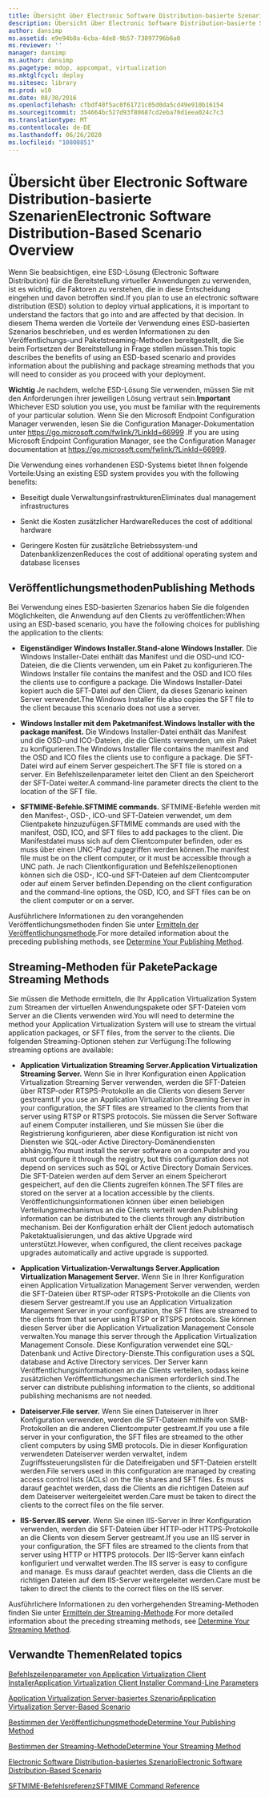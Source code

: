 ```yaml
---
title: Übersicht über Electronic Software Distribution-basierte Szenarien
description: Übersicht über Electronic Software Distribution-basierte Szenarien
author: dansimp
ms.assetid: e9e94b8a-6cba-4de8-9b57-73897796b6a0
ms.reviewer: ''
manager: dansimp
ms.author: dansimp
ms.pagetype: mdop, appcompat, virtualization
ms.mktglfcycl: deploy
ms.sitesec: library
ms.prod: w10
ms.date: 08/30/2016
ms.openlocfilehash: cfbdf40f5ac0f61721c05d0da5cd49e910b16154
ms.sourcegitcommit: 354664bc527d93f80687cd2eba70d1eea024c7c3
ms.translationtype: MT
ms.contentlocale: de-DE
ms.lasthandoff: 06/26/2020
ms.locfileid: "10808851"
---
```

# <span data-ttu-id="48b5f-103">Übersicht über Electronic Software Distribution-basierte Szenarien</span><span class="sxs-lookup"><span data-stu-id="48b5f-103">Electronic Software Distribution-Based Scenario Overview</span></span>


<span data-ttu-id="48b5f-104">Wenn Sie beabsichtigen, eine ESD-Lösung (Electronic Software Distribution) für die Bereitstellung virtueller Anwendungen zu verwenden, ist es wichtig, die Faktoren zu verstehen, die in diese Entscheidung eingehen und davon betroffen sind.</span><span class="sxs-lookup"><span data-stu-id="48b5f-104">If you plan to use an electronic software distribution (ESD) solution to deploy virtual applications, it is important to understand the factors that go into and are affected by that decision.</span></span> <span data-ttu-id="48b5f-105">In diesem Thema werden die Vorteile der Verwendung eines ESD-basierten Szenarios beschrieben, und es werden Informationen zu den Veröffentlichungs-und Paketstreaming-Methoden bereitgestellt, die Sie beim Fortsetzen der Bereitstellung in Frage stellen müssen.</span><span class="sxs-lookup"><span data-stu-id="48b5f-105">This topic describes the benefits of using an ESD-based scenario and provides information about the publishing and package streaming methods that you will need to consider as you proceed with your deployment.</span></span>

<span data-ttu-id="48b5f-106">**Wichtig**  Je nachdem, welche ESD-Lösung Sie verwenden, müssen Sie mit den Anforderungen ihrer jeweiligen Lösung vertraut sein.</span><span class="sxs-lookup"><span data-stu-id="48b5f-106">**Important** Whichever ESD solution you use, you must be familiar with the requirements of your particular solution.</span></span> <span data-ttu-id="48b5f-107">Wenn Sie den Microsoft Endpoint Configuration Manager verwenden, lesen Sie die Configuration Manager-Dokumentation unter <https://go.microsoft.com/fwlink/?LinkId=66999> .</span><span class="sxs-lookup"><span data-stu-id="48b5f-107">If you are using Microsoft Endpoint Configuration Manager, see the Configuration Manager documentation at <https://go.microsoft.com/fwlink/?LinkId=66999>.</span></span>

 

<span data-ttu-id="48b5f-108">Die Verwendung eines vorhandenen ESD-Systems bietet Ihnen folgende Vorteile:</span><span class="sxs-lookup"><span data-stu-id="48b5f-108">Using an existing ESD system provides you with the following benefits:</span></span>

-   <span data-ttu-id="48b5f-109">Beseitigt duale Verwaltungsinfrastrukturen</span><span class="sxs-lookup"><span data-stu-id="48b5f-109">Eliminates dual management infrastructures</span></span>

-   <span data-ttu-id="48b5f-110">Senkt die Kosten zusätzlicher Hardware</span><span class="sxs-lookup"><span data-stu-id="48b5f-110">Reduces the cost of additional hardware</span></span>

-   <span data-ttu-id="48b5f-111">Geringere Kosten für zusätzliche Betriebssystem-und Datenbanklizenzen</span><span class="sxs-lookup"><span data-stu-id="48b5f-111">Reduces the cost of additional operating system and database licenses</span></span>

## <span data-ttu-id="48b5f-112">Veröffentlichungsmethoden</span><span class="sxs-lookup"><span data-stu-id="48b5f-112">Publishing Methods</span></span>


<span data-ttu-id="48b5f-113">Bei Verwendung eines ESD-basierten Szenarios haben Sie die folgenden Möglichkeiten, die Anwendung auf den Clients zu veröffentlichen:</span><span class="sxs-lookup"><span data-stu-id="48b5f-113">When using an ESD-based scenario, you have the following choices for publishing the application to the clients:</span></span>

-   **<span data-ttu-id="48b5f-114">Eigenständiger Windows Installer.</span><span class="sxs-lookup"><span data-stu-id="48b5f-114">Stand-alone Windows Installer.</span></span>** <span data-ttu-id="48b5f-115">Die Windows Installer-Datei enthält das Manifest und die OSD-und ICO-Dateien, die die Clients verwenden, um ein Paket zu konfigurieren.</span><span class="sxs-lookup"><span data-stu-id="48b5f-115">The Windows Installer file contains the manifest and the OSD and ICO files the clients use to configure a package.</span></span> <span data-ttu-id="48b5f-116">Die Windows Installer-Datei kopiert auch die SFT-Datei auf den Client, da dieses Szenario keinen Server verwendet.</span><span class="sxs-lookup"><span data-stu-id="48b5f-116">The Windows Installer file also copies the SFT file to the client because this scenario does not use a server.</span></span>

-   **<span data-ttu-id="48b5f-117">Windows Installer mit dem Paketmanifest.</span><span class="sxs-lookup"><span data-stu-id="48b5f-117">Windows Installer with the package manifest.</span></span>** <span data-ttu-id="48b5f-118">Die Windows Installer-Datei enthält das Manifest und die OSD-und ICO-Dateien, die die Clients verwenden, um ein Paket zu konfigurieren.</span><span class="sxs-lookup"><span data-stu-id="48b5f-118">The Windows Installer file contains the manifest and the OSD and ICO files the clients use to configure a package.</span></span> <span data-ttu-id="48b5f-119">Die SFT-Datei wird auf einem Server gespeichert.</span><span class="sxs-lookup"><span data-stu-id="48b5f-119">The SFT file is stored on a server.</span></span> <span data-ttu-id="48b5f-120">Ein Befehlszeilenparameter leitet den Client an den Speicherort der SFT-Datei weiter.</span><span class="sxs-lookup"><span data-stu-id="48b5f-120">A command-line parameter directs the client to the location of the SFT file.</span></span>

-   **<span data-ttu-id="48b5f-121">SFTMIME-Befehle.</span><span class="sxs-lookup"><span data-stu-id="48b5f-121">SFTMIME commands.</span></span>** <span data-ttu-id="48b5f-122">SFTMIME-Befehle werden mit den Manifest-, OSD-, ICO-und SFT-Dateien verwendet, um dem Clientpakete hinzuzufügen.</span><span class="sxs-lookup"><span data-stu-id="48b5f-122">SFTMIME commands are used with the manifest, OSD, ICO, and SFT files to add packages to the client.</span></span> <span data-ttu-id="48b5f-123">Die Manifestdatei muss sich auf dem Clientcomputer befinden, oder es muss über einen UNC-Pfad zugegriffen werden können.</span><span class="sxs-lookup"><span data-stu-id="48b5f-123">The manifest file must be on the client computer, or it must be accessible through a UNC path.</span></span> <span data-ttu-id="48b5f-124">Je nach Clientkonfiguration und Befehlszeilenoptionen können sich die OSD-, ICO-und SFT-Dateien auf dem Clientcomputer oder auf einem Server befinden.</span><span class="sxs-lookup"><span data-stu-id="48b5f-124">Depending on the client configuration and the command-line options, the OSD, ICO, and SFT files can be on the client computer or on a server.</span></span>

<span data-ttu-id="48b5f-125">Ausführlichere Informationen zu den vorangehenden Veröffentlichungsmethoden finden Sie unter [Ermitteln der Veröffentlichungsmethode](determine-your-publishing-method.md).</span><span class="sxs-lookup"><span data-stu-id="48b5f-125">For more detailed information about the preceding publishing methods, see [Determine Your Publishing Method](determine-your-publishing-method.md).</span></span>

## <span data-ttu-id="48b5f-126">Streaming-Methoden für Pakete</span><span class="sxs-lookup"><span data-stu-id="48b5f-126">Package Streaming Methods</span></span>


<span data-ttu-id="48b5f-127">Sie müssen die Methode ermitteln, die Ihr Application Virtualization System zum Streamen der virtuellen Anwendungspakete oder SFT-Dateien vom Server an die Clients verwenden wird.</span><span class="sxs-lookup"><span data-stu-id="48b5f-127">You will need to determine the method your Application Virtualization System will use to stream the virtual application packages, or SFT files, from the server to the clients.</span></span> <span data-ttu-id="48b5f-128">Die folgenden Streaming-Optionen stehen zur Verfügung:</span><span class="sxs-lookup"><span data-stu-id="48b5f-128">The following streaming options are available:</span></span>

-   **<span data-ttu-id="48b5f-129">Application Virtualization Streaming Server.</span><span class="sxs-lookup"><span data-stu-id="48b5f-129">Application Virtualization Streaming Server.</span></span>** <span data-ttu-id="48b5f-130">Wenn Sie in Ihrer Konfiguration einen Application Virtualization Streaming Server verwenden, werden die SFT-Dateien über RTSP-oder RTSPS-Protokolle an die Clients von diesem Server gestreamt.</span><span class="sxs-lookup"><span data-stu-id="48b5f-130">If you use an Application Virtualization Streaming Server in your configuration, the SFT files are streamed to the clients from that server using RTSP or RTSPS protocols.</span></span> <span data-ttu-id="48b5f-131">Sie müssen die Server Software auf einem Computer installieren, und Sie müssen Sie über die Registrierung konfigurieren, aber diese Konfiguration ist nicht von Diensten wie SQL-oder Active Directory-Domänendiensten abhängig.</span><span class="sxs-lookup"><span data-stu-id="48b5f-131">You must install the server software on a computer and you must configure it through the registry, but this configuration does not depend on services such as SQL or Active Directory Domain Services.</span></span> <span data-ttu-id="48b5f-132">Die SFT-Dateien werden auf dem Server an einem Speicherort gespeichert, auf den die Clients zugreifen können.</span><span class="sxs-lookup"><span data-stu-id="48b5f-132">The SFT files are stored on the server at a location accessible by the clients.</span></span> <span data-ttu-id="48b5f-133">Veröffentlichungsinformationen können über einen beliebigen Verteilungsmechanismus an die Clients verteilt werden.</span><span class="sxs-lookup"><span data-stu-id="48b5f-133">Publishing information can be distributed to the clients through any distribution mechanism.</span></span> <span data-ttu-id="48b5f-134">Bei der Konfiguration erhält der Client jedoch automatisch Paketaktualisierungen, und das aktive Upgrade wird unterstützt.</span><span class="sxs-lookup"><span data-stu-id="48b5f-134">However, when configured, the client receives package upgrades automatically and active upgrade is supported.</span></span>

-   **<span data-ttu-id="48b5f-135">Application Virtualization-Verwaltungs Server.</span><span class="sxs-lookup"><span data-stu-id="48b5f-135">Application Virtualization Management Server.</span></span>** <span data-ttu-id="48b5f-136">Wenn Sie in Ihrer Konfiguration einen Application Virtualization Management Server verwenden, werden die SFT-Dateien über RTSP-oder RTSPS-Protokolle an die Clients von diesem Server gestreamt.</span><span class="sxs-lookup"><span data-stu-id="48b5f-136">If you use an Application Virtualization Management Server in your configuration, the SFT files are streamed to the clients from that server using RTSP or RTSPS protocols.</span></span> <span data-ttu-id="48b5f-137">Sie können diesen Server über die Application Virtualization Management Console verwalten.</span><span class="sxs-lookup"><span data-stu-id="48b5f-137">You manage this server through the Application Virtualization Management Console.</span></span> <span data-ttu-id="48b5f-138">Diese Konfiguration verwendet eine SQL-Datenbank und Active Directory-Dienste.</span><span class="sxs-lookup"><span data-stu-id="48b5f-138">This configuration uses a SQL database and Active Directory services.</span></span> <span data-ttu-id="48b5f-139">Der Server kann Veröffentlichungsinformationen an die Clients verteilen, sodass keine zusätzlichen Veröffentlichungsmechanismen erforderlich sind.</span><span class="sxs-lookup"><span data-stu-id="48b5f-139">The server can distribute publishing information to the clients, so additional publishing mechanisms are not needed.</span></span>

-   **<span data-ttu-id="48b5f-140">Dateiserver.</span><span class="sxs-lookup"><span data-stu-id="48b5f-140">File server.</span></span>** <span data-ttu-id="48b5f-141">Wenn Sie einen Dateiserver in Ihrer Konfiguration verwenden, werden die SFT-Dateien mithilfe von SMB-Protokollen an die anderen Clientcomputer gestreamt.</span><span class="sxs-lookup"><span data-stu-id="48b5f-141">If you use a file server in your configuration, the SFT files are streamed to the other client computers by using SMB protocols.</span></span> <span data-ttu-id="48b5f-142">Die in dieser Konfiguration verwendeten Dateiserver werden verwaltet, indem Zugriffssteuerungslisten für die Dateifreigaben und SFT-Dateien erstellt werden.</span><span class="sxs-lookup"><span data-stu-id="48b5f-142">File servers used in this configuration are managed by creating access control lists (ACLs) on the file shares and SFT files.</span></span> <span data-ttu-id="48b5f-143">Es muss darauf geachtet werden, dass die Clients an die richtigen Dateien auf dem Dateiserver weitergeleitet werden.</span><span class="sxs-lookup"><span data-stu-id="48b5f-143">Care must be taken to direct the clients to the correct files on the file server.</span></span>

-   **<span data-ttu-id="48b5f-144">IIS-Server.</span><span class="sxs-lookup"><span data-stu-id="48b5f-144">IIS server.</span></span>** <span data-ttu-id="48b5f-145">Wenn Sie einen IIS-Server in Ihrer Konfiguration verwenden, werden die SFT-Dateien über HTTP-oder HTTPS-Protokolle an die Clients von diesem Server gestreamt.</span><span class="sxs-lookup"><span data-stu-id="48b5f-145">If you use an IIS server in your configuration, the SFT files are streamed to the clients from that server using HTTP or HTTPS protocols.</span></span> <span data-ttu-id="48b5f-146">Der IIS-Server kann einfach konfiguriert und verwaltet werden.</span><span class="sxs-lookup"><span data-stu-id="48b5f-146">The IIS server is easy to configure and manage.</span></span> <span data-ttu-id="48b5f-147">Es muss darauf geachtet werden, dass die Clients an die richtigen Dateien auf dem IIS-Server weitergeleitet werden.</span><span class="sxs-lookup"><span data-stu-id="48b5f-147">Care must be taken to direct the clients to the correct files on the IIS server.</span></span>

<span data-ttu-id="48b5f-148">Ausführlichere Informationen zu den vorhergehenden Streaming-Methoden finden Sie unter [Ermitteln der Streaming-Methode](determine-your-streaming-method.md).</span><span class="sxs-lookup"><span data-stu-id="48b5f-148">For more detailed information about the preceding streaming methods, see [Determine Your Streaming Method](determine-your-streaming-method.md).</span></span>

## <span data-ttu-id="48b5f-149">Verwandte Themen</span><span class="sxs-lookup"><span data-stu-id="48b5f-149">Related topics</span></span>


[<span data-ttu-id="48b5f-150">Befehlszeilenparameter von Application Virtualization Client Installer</span><span class="sxs-lookup"><span data-stu-id="48b5f-150">Application Virtualization Client Installer Command-Line Parameters</span></span>](application-virtualization-client-installer-command-line-parameters.md)

[<span data-ttu-id="48b5f-151">Application Virtualization Server-basiertes Szenario</span><span class="sxs-lookup"><span data-stu-id="48b5f-151">Application Virtualization Server-Based Scenario</span></span>](application-virtualization-server-based-scenario.md)

[<span data-ttu-id="48b5f-152">Bestimmen der Veröffentlichungsmethode</span><span class="sxs-lookup"><span data-stu-id="48b5f-152">Determine Your Publishing Method</span></span>](determine-your-publishing-method.md)

[<span data-ttu-id="48b5f-153">Bestimmen der Streaming-Methode</span><span class="sxs-lookup"><span data-stu-id="48b5f-153">Determine Your Streaming Method</span></span>](determine-your-streaming-method.md)

[<span data-ttu-id="48b5f-154">Electronic Software Distribution-basiertes Szenario</span><span class="sxs-lookup"><span data-stu-id="48b5f-154">Electronic Software Distribution-Based Scenario</span></span>](electronic-software-distribution-based-scenario.md)

[<span data-ttu-id="48b5f-155">SFTMIME-Befehlsreferenz</span><span class="sxs-lookup"><span data-stu-id="48b5f-155">SFTMIME Command Reference</span></span>](sftmime--command-reference.md)

 

 





